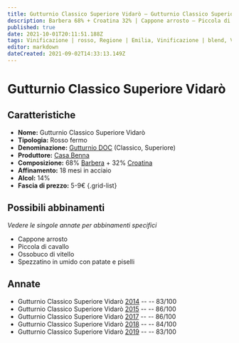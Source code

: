 ```yaml
---
title: Gutturnio Classico Superiore Vidarò – Gutturnio Classico Superiore DOC – Casa Benna – Emilia (IT) – 5-9€ – 2★-3★
description: Barbera 68% + Croatina 32% | Cappone arrosto – Piccola di cavallo – Ossobuco di vitello – Spezzatino in umido con patate e piselli 
published: true
date: 2021-10-01T20:11:51.188Z
tags: Vinificazione | rosso, Regione | Emilia, Vinificazione | blend, Vinificazione | frizzante, Valutazioni | 3 stelle, Vitigni | Barbera, Vitigni | Croatina, Prezzi | 5-9€, Alimento | cappone, Cottura | arrosto, Alimento | cavallo, Cottura | piccola, Alimento | vitello, Alimento-dettagli | ossobuco, Cottura | in umido, Alimento-dettagli | spezzatino, Aromatizzazione | con patate e piselli 
editor: markdown
dateCreated: 2021-09-02T14:33:13.149Z
---
```


# Gutturnio Classico Superiore Vidarò 

## Caratteristiche
- **Nome:** Gutturnio Classico Superiore Vidarò 
- **Tipologia:** Rosso fermo
- **Denominazione:** [Gutturnio DOC](/denominazioni/Italia/Emilia/DOC-Gutturnio) (Classico, Superiore)
- **Produttore:** [Casa Benna](/produttori/Italia/Emilia/Casa-Benna) 
- **Composizione:** 68% [Barbera](/vitigni/Italia/bacca-nera/barbera) + 32% [Croatina](/vitigni/Italia/bacca-nera/croatina)
- **Affinamento:** 18 mesi in acciaio
- **Alcol:** 14%
- **Fascia di prezzo:** 5-9€
{.grid-list}

## Possibili abbinamenti
*Vedere le singole annate per abbinamenti specifici*

- Cappone arrosto
- Piccola di cavallo 
- Ossobuco di vitello
- Spezzatino in umido con patate e piselli

## Annate
- Gutturnio Classico Superiore Vidarò [2014](/vini/Italia/Emilia/Casa-Benna/Gutturnio-Classico-Superiore-Vidaro/2014) -- <span class="star-2"></span> -- 83/100
- Gutturnio Classico Superiore Vidarò [2015](/vini/Italia/Emilia/Casa-Benna/Gutturnio-Classico-Superiore-Vidaro/2015) -- <span class="star-3"></span> -- 86/100
- Gutturnio Classico Superiore Vidarò [2017](/vini/Italia/Emilia/Casa-Benna/Gutturnio-Classico-Superiore-Vidaro/2017) -- <span class="star-3"></span> -- 86/100
- Gutturnio Classico Superiore Vidarò [2018](/vini/Italia/Emilia/Casa-Benna/Gutturnio-Classico-Superiore-Vidaro/2018) -- <span class="star-2"></span> -- 84/100
- Gutturnio Classico Superiore Vidarò [2019](/vini/Italia/Emilia/Casa-Benna/Gutturnio-Classico-Superiore-Vidaro/2019) -- <span class="star-2"></span> -- 83/100

